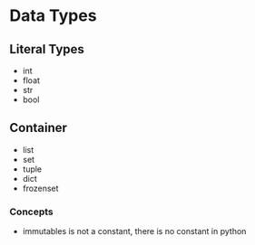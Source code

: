 # Data Types

## Literal Types

- int
- float
- str
- bool

## Container

- list
- set
- tuple
- dict
- frozenset

### Concepts

- immutables is not a constant, there is no constant in python
